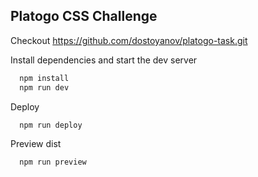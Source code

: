 ## Platogo CSS Challenge 

Checkout https://github.com/dostoyanov/platogo-task.git

Install dependencies and start the dev server

```bash
  npm install
  npm run dev
```

Deploy

```bash
  npm run deploy
```

Preview dist

```bash
  npm run preview
```

